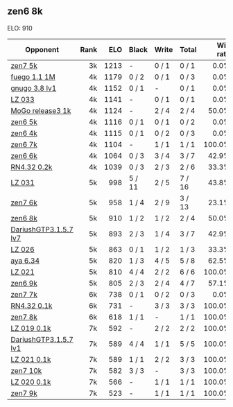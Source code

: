 ## zen6 8k ##

ELO: 910

Opponent | Rank | ELO | Black | Write | Total | Win rate
---------|-----:|----:|-------|-------|-------|-------:
[zen7 5k](zen7%205k.md) | 3k | 1213 | - | 0 / 1 | 0 / 1 | 0.0%
[fuego 1.1 1M](fuego%201.1%201M.md) | 4k | 1179 | 0 / 2 | 0 / 1 | 0 / 3 | 0.0%
[gnugo 3.8 lv1](gnugo%203.8%20lv1.md) | 4k | 1152 | 0 / 1 | - | 0 / 1 | 0.0%
[LZ 033](LZ%20033.md) | 4k | 1141 | - | 0 / 1 | 0 / 1 | 0.0%
[MoGo release3 1k](MoGo%20release3%201k.md) | 4k | 1124 | - | 2 / 4 | 2 / 4 | 50.0%
[zen6 5k](zen6%205k.md) | 4k | 1116 | 0 / 1 | 0 / 1 | 0 / 2 | 0.0%
[zen6 4k](zen6%204k.md) | 4k | 1115 | 0 / 1 | 0 / 2 | 0 / 3 | 0.0%
[zen6 7k](zen6%207k.md) | 4k | 1104 | - | 1 / 1 | 1 / 1 | 100.0%
[zen6 6k](zen6%206k.md) | 4k | 1064 | 0 / 3 | 3 / 4 | 3 / 7 | 42.9%
[RN4.32 0.2k](RN4.32%200.2k.md) | 4k | 1039 | 0 / 3 | 2 / 3 | 2 / 6 | 33.3%
[LZ 031](LZ%20031.md) | 5k | 998 | 5 / 11 | 2 / 5 | 7 / 16 | 43.8%
[zen7 6k](zen7%206k.md) | 5k | 958 | 1 / 4 | 2 / 9 | 3 / 13 | 23.1%
[zen6 8k](zen6%208k.md) | 5k | 910 | 1 / 2 | 1 / 2 | 2 / 4 | 50.0%
[DariushGTP3.1.5.7 lv7](DariushGTP3.1.5.7%20lv7.md) | 5k | 893 | 2 / 3 | 1 / 4 | 3 / 7 | 42.9%
[LZ 026](LZ%20026.md) | 5k | 863 | 0 / 1 | 1 / 2 | 1 / 3 | 33.3%
[aya 6.34](aya%206.34.md) | 5k | 820 | 1 / 3 | 4 / 5 | 5 / 8 | 62.5%
[LZ 021](LZ%20021.md) | 5k | 810 | 4 / 4 | 2 / 2 | 6 / 6 | 100.0%
[zen6 9k](zen6%209k.md) | 5k | 805 | 2 / 3 | 2 / 4 | 4 / 7 | 57.1%
[zen7 7k](zen7%207k.md) | 6k | 738 | 0 / 1 | 0 / 2 | 0 / 3 | 0.0%
[RN4.32 0.1k](RN4.32%200.1k.md) | 6k | 731 | - | 3 / 3 | 3 / 3 | 100.0%
[zen7 8k](zen7%208k.md) | 6k | 618 | 1 / 1 | - | 1 / 1 | 100.0%
[LZ 019 0.1k](LZ%20019%200.1k.md) | 7k | 592 | - | 2 / 2 | 2 / 2 | 100.0%
[DariushGTP3.1.5.7 lv1](DariushGTP3.1.5.7%20lv1.md) | 7k | 589 | 4 / 4 | 1 / 1 | 5 / 5 | 100.0%
[LZ 021 0.1k](LZ%20021%200.1k.md) | 7k | 589 | 1 / 1 | 2 / 2 | 3 / 3 | 100.0%
[zen7 10k](zen7%2010k.md) | 7k | 582 | 3 / 3 | - | 3 / 3 | 100.0%
[LZ 020 0.1k](LZ%20020%200.1k.md) | 7k | 566 | - | 1 / 1 | 1 / 1 | 100.0%
[zen7 9k](zen7%209k.md) | 7k | 523 | - | 1 / 1 | 1 / 1 | 100.0%
